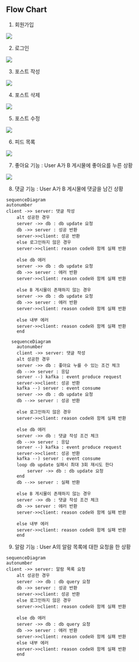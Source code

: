 ## Flow Chart

1. 회원가입


<img src="https://user-images.githubusercontent.com/107388110/209534571-1b79e7ee-785e-418f-b59b-223a857ef0a1.PNG">

2. 로그인

<img src="https://user-images.githubusercontent.com/107388110/209534606-ac58ba42-333b-4abf-b6e0-ed1595fbef34.PNG">

3. 포스트 작성

<img src="https://user-images.githubusercontent.com/107388110/209534652-d0751b00-f224-4096-ab54-9ce8e67deb60.PNG">

4. 포스트 삭제

<img src="https://user-images.githubusercontent.com/107388110/209534677-87330719-f807-4240-8de8-fbe445b2c1df.PNG">

5. 포스트 수정

<img src="https://user-images.githubusercontent.com/107388110/209534719-1de274bb-40cd-4974-b600-49cd3d2c522d.PNG">

6. 피드 목록

<img src="https://user-images.githubusercontent.com/107388110/209534757-0099a86e-1ab0-468c-ba9d-d24433330bdf.PNG">

7. 좋아요 기능 : User A가 B 게시물에 좋아요를 누른 상황

<img src="https://user-images.githubusercontent.com/107388110/209534807-4158843e-94e5-4cbb-8ed8-f6a0c5340604.PNG">


8. 댓글 기능 : User A가 B 게시물에 댓글을 남긴 상황

```mermaid
sequenceDiagram
autonumber
client ->> server: 댓글 작성
    alt 성공한 경우
    server ->> db : db update 요청
    db ->> server : 성공 반환
    server->>client: 성공 반환
    else 로그인하지 않은 경우
    server->>client: reason code와 함께 실패 반환
    
    else db 에러
    server ->> db : db update 요청
    db ->> server : 에러 반환
    server->>client: reason code와 함께 실패 반환
    
    else B 게시물이 존재하지 않는 경우 
    server ->> db : db update 요청
    db ->> server : 에러 반환
    server->>client: reason code와 함께 실패 반환
    
    else 내부 에러
    server->>client: reason code와 함께 실패 반환
    end
```

```mermaid
  sequenceDiagram
    autonumber
    client ->> server: 댓글 작성
    alt 성공한 경우 
    server ->> db : 좋아요 누를 수 있는 조건 체크 
    db -->> server : 응답 
    server --) kafka : event produce request
    server->>client: 성공 반환
    kafka --) server : event consume 
    server ->> db : db update 요청
    db -->> server : 성공 반환 
    
    else 로그인하지 않은 경우
    server->>client: reason code와 함께 실패 반환
    
    else db 에러
    server ->> db : 댓글 작성 조건 체크 
    db -->> server : 응답 
    server --) kafka : event produce request
    server->>client: 성공 반환
    kafka --) server : event consume 
    loop db update 실패시 최대 3회 재시도 한다
        server ->> db : db update 요청
    end
    db -->> server : 실패 반환 
    
    else B 게시물이 존재하지 않는 경우 
    server ->> db : 댓글 작성 조건 체크 
    db ->> server : 에러 반환
    server->>client: reason code와 함께 실패 반환
    
    else 내부 에러
    server->>client: reason code와 함께 실패 반환
    end
```

9. 알람 기능 : User A의 알람 목록에 대한 요청을 한 상황

```mermaid
sequenceDiagram
autonumber
client ->> server: 알람 목록 요청 
    alt 성공한 경우
    server ->> db : db query 요청
    db ->> server : 성공 반환
    server->>client: 성공 반환
    else 로그인하지 않은 경우
    server->>client: reason code와 함께 실패 반환
    
    else db 에러
    server ->> db : db query 요청
    db ->> server : 에러 반환
    server->>client: reason code와 함께 실패 반환
    else 내부 에러
    server->>client: reason code와 함께 실패 반환
    end
```
